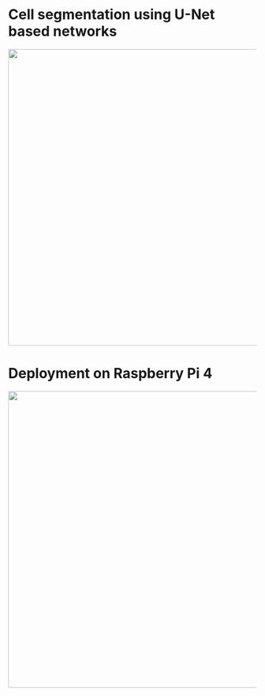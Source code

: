 # Cell segmentation using U-Net based networks

<img src="https://user-images.githubusercontent.com/76240694/192287299-3f67b4fd-c844-4398-aa33-6a4717ffd59d.png" width="600">

# Deployment on Raspberry Pi 4

<img src="https://user-images.githubusercontent.com/76240694/194046268-b32b7190-202b-4a0b-b3bb-0ae56b79a42c.png" width="600">
